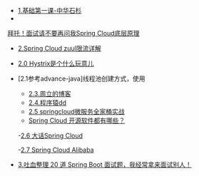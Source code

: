 - [1.基础第一课-中华石杉](https://mp.weixin.qq.com/s/mOk0KuEWQUiugyRA3-FXwg)
- 
 [拜托！面试请不要再问我Spring Cloud底层原理](https://mp.weixin.qq.com/s/FQQdFlf5LJee6rL4pk2ofA)

- [2.Spring Cloud zuul限流详解](http://www.itmuch.com/spring-cloud-sum/spring-cloud-ratelimit/) 
- [2.0 Hystrix是个什么玩意儿](https://mp.weixin.qq.com/s/XAdvLVPrGjJayW7yPjtr3g)

- [2.1参考advance-java]线程池创建方式，使用

    - [2.3.周立的博客](http://www.itmuch.com/spring-cloud/finchley-1/)
    - [2.4.程序猿dd](http://blog.didispace.com/)
    - [2.5 springcloud微服务全家桶实战](https://www.jianshu.com/p/b8b230d0ef98)
    - [Spring Cloud 开源软件都有哪些？](http://www.ityouknow.com/springcloud/2018/08/06/spring-cloud-open-source.html)
   
    -[2.6 大话Spring Cloud](http://www.ityouknow.com/springcloud/2017/05/01/simple-springcloud.html)

    -[2.7 Spring Cloud Alibaba](https://github.com/spring-cloud-incubator/spring-cloud-alibaba/blob/master/README-zh.md)

- [3.吐血整理 20 道 Spring Boot 面试题，我经常拿来面试别人！](https://zhuanlan.zhihu.com/p/47162611)